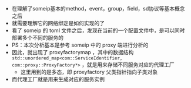 - 在理解了someip基本的method，event，group，field，sd协议等基本概念之后
- 就需要理解它的网络绑定是如何实现的了
- 看了 someip 的 toml 文件之后，发现在当前的一个配置文件中，是可以同时部署多个不同的服务的
- PS：本次分析基本是参考 someip 中的 proxy 端进行分析的
- 因此，就出现了 proxyfactorymap ，其中的数据结构 `std::unordered_map<com::ServiceIdentifier, com::proxy::ProxyFactory*>` ，就是用来存储不同服务对应的代理工厂
  - 这里用到的是多态，即 proxyfactory 父类指针指向子类对象
- 而代理工厂就是用来生成对应的服务实例